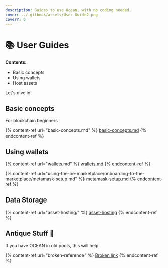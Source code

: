```yaml
---
description: Guides to use Ocean, with no coding needed.
cover: ../.gitbook/assets/User Guide2.png
coverY: 0
---
```


# 📚 User Guides

**Contents:**

* Basic concepts
* Using wallets
* Host assets

Let's dive in!

## Basic concepts

For blockchain beginners

{% content-ref url="basic-concepts.md" %}
[basic-concepts.md](basic-concepts.md)
{% endcontent-ref %}

## Using wallets

{% content-ref url="wallets.md" %}
[wallets.md](wallets.md)
{% endcontent-ref %}

{% content-ref url="using-the-oe-marketplace/onboarding-to-the-marketplace/metamask-setup.md" %}
[metamask-setup.md](using-the-oe-marketplace/onboarding-to-the-marketplace/metamask-setup.md)
{% endcontent-ref %}

## Data Storage

{% content-ref url="asset-hosting/" %}
[asset-hosting](asset-hosting/)
{% endcontent-ref %}

## Antique Stuff 🏺

If you have OCEAN in old pools, this will help.

{% content-ref url="broken-reference" %}
[Broken link](broken-reference)
{% endcontent-ref %}
